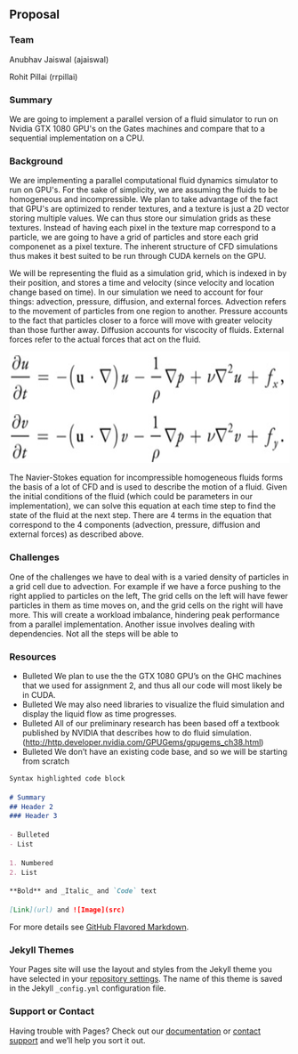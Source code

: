 ## Proposal

### Team

Anubhav Jaiswal  (ajaiswal)

Rohit Pillai  (rrpillai)

### Summary

We are going to implement a parallel version of a fluid simulator to run on Nvidia GTX 1080 GPU's on the Gates machines and compare that to a sequential implementation on a CPU.

### Background

We are implementing a parallel computational fluid dynamics simulator to run on GPU's. For the sake of simplicity, we are assuming the fluids to be homogeneous and incompressible. We plan to take advantage of the fact that GPU's are optimized to render textures, and a texture is just a 2D vector storing multiple values. We can thus store our simulation grids as these textures. Instead of having each pixel in the texture map correspond to a particle, we are going to have a grid of particles and store each grid componenet as a pixel texture. The inherent structure of CFD simulations thus makes it best suited to be run through CUDA kernels on the GPU. 

We will be representing the fluid as a simulation grid, which is indexed in by their position, and stores a time and velocity (since velocity and location change based on time). In our simulation we need to account for four things: advection, pressure, diffusion, and external forces. Advection refers to the movement of particles from one region to another. Pressure accounts to the fact that particles closer to a force will move with greater velocity than those further away. Diffusion accounts for viscocity of fluids. External forces refer to the actual forces that act on the fluid. 

<img src="https://github.com/ajaiswal96/15418-Final-Project/blob/master/assets/Screen%20Shot%202017-04-10%20at%202.56.03%20PM.png" alt="Navier-Stokes" width="600" height="200">

The Navier-Stokes equation for incompressible homogeneous fluids forms the basis of a lot of CFD and is used to describe the motion of a fluid. Given the initial conditions of the fluid (which could be parameters in our implementation), we can solve this equation at each time step to find the state of the fluid at the next step. There are 4 terms in the equation that correspond to the 4 components (advection, pressure, diffusion and external forces) as described above. 
 
### Challenges 
One of the challenges we have to deal with is a varied density of particles in a grid cell due to advection. For example if we have a force pushing to the right applied to particles on the left, The grid cells on the left will have fewer particles in them as time moves on, and the grid cells on the right will have more. This will create a workload imbalance, hindering peak performance from a parallel implementation. Another issue involves dealing with dependencies. Not all the steps will be able to 

### Resources
- Bulleted We plan to use the the GTX 1080 GPU’s on the GHC machines that we used for assignment 2, and thus all our code will most likely be in CUDA.
- Bulleted We may also need libraries to visualize the fluid simulation and display the liquid flow as time progresses. 
- Bulleted All of our preliminary research has been based off a textbook published by NVIDIA that describes how to do fluid simulation. (http://http.developer.nvidia.com/GPUGems/gpugems_ch38.html) 
- Bulleted We don’t have an existing code base, and so we will be starting from scratch

```markdown
Syntax highlighted code block

# Summary
## Header 2
### Header 3

- Bulleted
- List

1. Numbered
2. List

**Bold** and _Italic_ and `Code` text

[Link](url) and ![Image](src)
```

For more details see [GitHub Flavored Markdown](https://guides.github.com/features/mastering-markdown/).

### Jekyll Themes

Your Pages site will use the layout and styles from the Jekyll theme you have selected in your [repository settings](https://github.com/ajaiswal96/15418-Final-Project/settings). The name of this theme is saved in the Jekyll `_config.yml` configuration file.

### Support or Contact

Having trouble with Pages? Check out our [documentation](https://help.github.com/categories/github-pages-basics/) or [contact support](https://github.com/contact) and we’ll help you sort it out.
